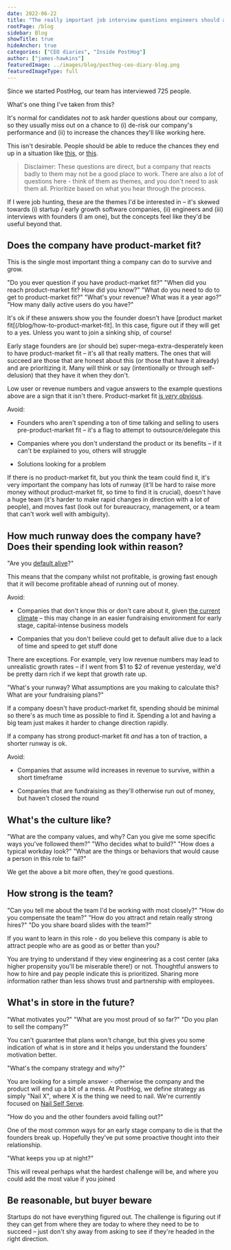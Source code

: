 ```yaml
---
date: 2022-06-22
title: "The really important job interview questions engineers should ask, but don't"
rootPage: /blog
sidebar: Blog
showTitle: true
hideAnchor: true
categories: ["CEO diaries", "Inside PostHog"]
author: ["james-hawkins"]
featuredImage: ../images/blog/posthog-ceo-diary-blog.png
featuredImageType: full
---
```


Since we started PostHog, our team has interviewed 725 people.

What's one thing I've taken from this?

It's normal for candidates _not_ to ask harder questions about our company, so they usually miss out on a chance to (i) de-risk our company's performance and (ii) to increase the chances they'll like working here.

This isn't desirable. People should be able to reduce the chances they end up in a situation like [this](https://twitter.com/carnage4life/status/1532472869334110208), or [this](https://nypost.com/2022/05/26/twitter-rescinds-job-offer-to-new-hire/).

> Disclaimer: These questions are direct, but a company that reacts badly to them may not be a good place to work. There are also a _lot_ of questions here - think of them as themes, and you don't need to ask them all. Prioritize based on what you hear through the process.

If I were job hunting, these are the themes I'd be interested in – it's skewed towards (i) startup / early growth software companies, (ii) engineers and (iii) interviews with founders (I am one), but the concepts feel like they'd be useful beyond that.

## Does the company have product-market fit?

This is the single most important thing a company can do to survive and grow.

"Do you ever question if you have product-market fit?"
"When did you reach product-market fit? How did you know?"
"What do you need to do to get to product-market fit?"
"What's your revenue? What was it a year ago?"
"How many daily active users do you have?"

It's ok if these answers show you the founder doesn't have [product market fit[(/blog/how-to-product-market-fit]. In this case, figure out if they will get to a yes. Unless you want to join a sinking ship, of course!

Early stage founders are (or should be) super-mega-extra-desperately keen to have product-market fit – it's all that really matters. The ones that will succeed are those that are honest about this (or those that have it already) and are prioritizing it. Many will think or say (intentionally or through self-delusion) that they have it when they don't. 

Low user or revenue numbers and vague answers to the example questions above are a sign that it isn't there. Product-market fit [is _very_ obvious](https://www.ycombinator.com/library/5z-the-real-product-market-fit).

Avoid:

* Founders who aren't spending a ton of time talking and selling to users pre-product-market fit – it's a flag to attempt to outsource/delegate this

* Companies where you don't understand the product or its benefits – if it can't be explained to you, others will struggle

* Solutions looking for a problem

If there is no product-market fit, but you think the team could find it, it's very important the company has lots of runway (it'll be hard to raise more money without product-market fit, so time to find it is crucial), doesn't have a huge team (it's harder to make rapid changes in direction with a lot of people), and moves fast (look out for bureaucracy, management, or a team that can't work well with ambiguity).

## How much runway does the company have? Does their spending look within reason?

"Are you [default alive](http://www.paulgraham.com/aord.html)?"

This means that the company whilst not profitable, is growing fast enough that it will become profitable ahead of running out of money.

Avoid:

* Companies that don't know this or don't care about it, given [the current climate](https://techcrunch.com/2022/05/06/the-venture-slowdown-isnt-coming-its-here/) – this may change in an easier fundraising environment for early stage, capital-intense business models

* Companies that you don't believe could get to default alive due to a lack of time and speed to get stuff done

There are exceptions. For example, very low revenue numbers may lead to unrealistic growth rates – if I went from $1 to $2 of revenue yesterday, we'd be pretty darn rich if we kept that growth rate up.

"What's your runway? What assumptions are you making to calculate this? What are your fundraising plans?"

If a company doesn't have product-market fit, spending should be minimal so there's as much time as possible to find it. Spending a lot and having a big team just makes it harder to change direction rapidly.

If a company has strong product-market fit _and_ has a ton of traction, a shorter runway is ok.

Avoid: 

* Companies that assume wild increases in revenue to survive, within a short timeframe

* Companies that are fundraising as they'll otherwise run out of money, but haven't closed the round

 <NewsletterForm
compact
/>

## What's the culture like?

"What are the company values, and why? Can you give me some specific ways you've followed them?"
"Who decides what to build?"
"How does a typical workday look?"
"What are the things or behaviors that would cause a person in this role to fail?"

We get the above a bit more often, they're good questions.

## How strong is the team?

"Can you tell me about the team I'd be working with most closely?"
"How do you compensate the team?"
"How do you attract and retain really strong hires?"
"Do you share board slides with the team?"

If you want to learn in this role - do you believe this company is able to attract people who are as good as or better than you?

You are trying to understand if they view engineering as a cost center (aka higher propensity you'll be miserable there!) or not. Thoughtful answers to how to hire and pay people indicate this is prioritized. Sharing more information rather than less shows trust and partnership with employees.

## What's in store in the future?

"What motivates you?"
"What are you most proud of so far?"
"Do you plan to sell the company?"

You can't guarantee that plans won't change, but this gives you some indication of what is in store and it helps you understand the founders' motivation better.

"What's the company strategy and why?"

You are looking for a simple answer - otherwise the company and the product will end up a bit of a mess. At PostHog, we define strategy as simply "Nail X", where X is the thing we need to nail. We're currently focused on [Nail Self Serve](/blog/changing-to-self-serve).

"How do you and the other founders avoid falling out?"

One of the most common ways for an early stage company to die is that the founders break up. Hopefully they've put some proactive thought into their relationship.

"What keeps you up at night?"

This will reveal perhaps what the hardest challenge will be, and where you could add the most value if you joined 

## Be reasonable, but buyer beware

Startups do not have everything figured out. The challenge is figuring out if they can get from where they are today to where they need to be to succeed – just don't shy away from asking to see if they're headed in the right direction.

<NewsletterForm
compact
/>

